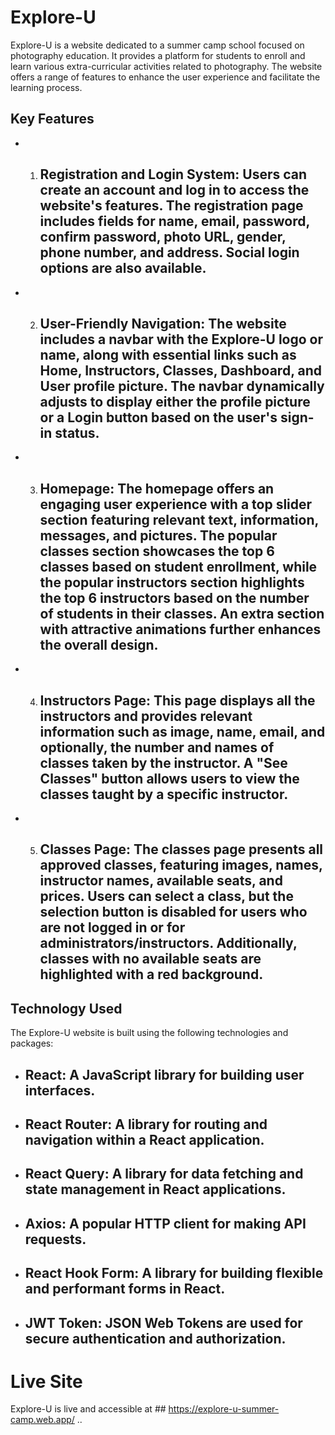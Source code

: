 # Explore-U
 Explore-U is a website dedicated to a summer camp school focused on photography education. It provides a platform for students to enroll and learn various extra-curricular activities related to photography. The website offers a range of features to enhance the user experience and facilitate the learning process.

## Key Features
- 1. ## Registration and Login System:  Users can create an account and log in to access the website's features. The registration page includes fields for name, email, password, confirm password, photo URL, gender, phone number, and address. Social login options are also available.
- 2. ## User-Friendly Navigation: The website includes a navbar with the Explore-U logo or name, along with essential links such as Home, Instructors, Classes, Dashboard, and User profile picture. The navbar dynamically adjusts to display either the profile picture or a Login button based on the user's sign-in status.
- 3. ## Homepage: The homepage offers an engaging user experience with a top slider section featuring relevant text, information, messages, and pictures. The popular classes section showcases the top 6 classes based on student enrollment, while the popular instructors section highlights the top 6 instructors based on the number of students in their classes. An extra section with attractive animations further enhances the overall design.
- 4. ## Instructors Page: This page displays all the instructors and provides relevant information such as image, name, email, and optionally, the number and names of classes taken by the instructor. A "See Classes" button allows users to view the classes taught by a specific instructor.
- 5. ## Classes Page: The classes page presents all approved classes, featuring images, names, instructor names, available seats, and prices. Users can select a class, but the selection button is disabled for users who are not logged in or for administrators/instructors. Additionally, classes with no available seats are highlighted with a red background.

## Technology Used
The Explore-U website is built using the following technologies and packages:
- ## React: A JavaScript library for building user interfaces.
- ## React Router: A library for routing and navigation within a React application.
- ## React Query: A library for data fetching and state management in React applications.
- ## Axios: A popular HTTP client for making API requests.
- ## React Hook Form: A library for building flexible and performant forms in React.
- ## JWT Token: JSON Web Tokens are used for secure authentication and authorization.

# Live Site
Explore-U is live and accessible at ## https://explore-u-summer-camp.web.app/ ..
